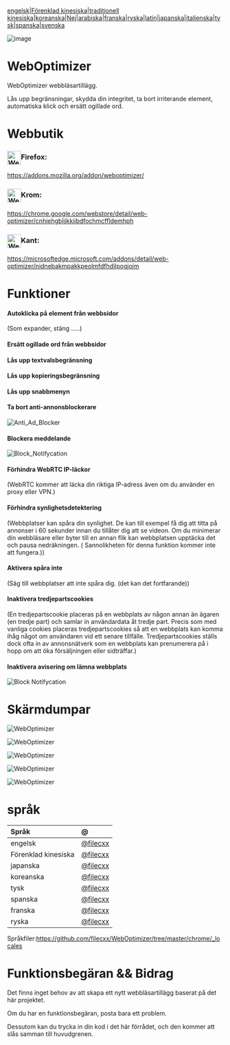 [engelsk](./README.md)\|[Förenklad kinesiska](./README.zh-CN.md)\|[traditionell kinesiska](./README.zh-TW.md)\|[koreanska](./README.ko.md)\|[Nej](./README.hi.md)\|[arabiska](./README.ar.md)\|[franska](./README.fr.md)\|[ryska](./README.ru.md)\|[latin](./README.la.md)\|[japanska](./README.ja.md)\|[italienska](./README.it.md)\|[tysk](./README.de.md)\|[spanska](./README.es.md)\|[svenska](./README.sv.md)

![image](chrome/icons/icon.png)

# WebOptimizer

WebOptimizer webbläsartillägg.

Lås upp begränsningar, skydda din integritet, ta bort irriterande element, automatiska klick och ersätt ogillade ord.

# Webbutik

### <img src="webstore/images/firefox.png" width="32" height="32" alt="WebOptimizer Firefox" align="center" />Firefox:

<https://addons.mozilla.org/addon/weboptimizer/>

### <img src="webstore/images/chrome.png" width="32" height="32" alt="WebOptimizer Chrome" align="center" />Krom:

<https://chrome.google.com/webstore/detail/web-optimizer/cnhiehgbljjkkiibdfochmcffldemhph>

### <img src="webstore/images/edge.png" width="32" height="32" alt="WebOptimizer Edge" align="center" />Kant:

<https://microsoftedge.microsoft.com/addons/detail/web-optimizer/nidnebakmpakkpeolmfdfhdilpogjoim>

# Funktioner

#### Autoklicka på element från webbsidor

(Som expander, stäng .....)

#### Ersätt ogillade ord från webbsidor

#### Lås upp textvalsbegränsning

#### Lås upp kopieringsbegränsning

#### Lås upp snabbmenyn

#### Ta bort anti-annonsblockerare

![Anti_Ad_Blocker](chrome/images/anti_adblock.png)

#### Blockera meddelande

![Block_Notifycation](chrome/images/notification.png)

#### Förhindra WebRTC IP-läckor

(WebRTC kommer att läcka din riktiga IP-adress även om du använder en proxy eller VPN.)

#### Förhindra synlighetsdetektering

(Webbplatser kan spåra din synlighet. De kan till exempel få dig att titta på annonser i 60 sekunder innan du tillåter dig att se videon. Om du minimerar din webbläsare eller byter till en annan flik kan webbplatsen upptäcka det och pausa nedräkningen. ( Sannolikheten för denna funktion kommer inte att fungera.))

#### Aktivera spåra inte

(Säg till webbplatser att inte spåra dig. (det kan det fortfarande))

#### Inaktivera tredjepartscookies

(En tredjepartscookie placeras på en webbplats av någon annan än ägaren (en tredje part) och samlar in användardata åt tredje part. Precis som med vanliga cookies placeras tredjepartscookies så att en webbplats kan komma ihåg något om användaren vid ett senare tillfälle. Tredjepartscookies ställs dock ofta in av annonsnätverk som en webbplats kan prenumerera på i hopp om att öka försäljningen eller sidträffar.)

#### Inaktivera avisering om lämna webbplats

![Block Notifycation](chrome/images/leave_this_site.png)

# Skärmdumpar

![WebOptimizer](screenshots/1.png)

![WebOptimizer](screenshots/2.png)

![WebOptimizer](screenshots/3.png)

![WebOptimizer](screenshots/auto_click.png)

![WebOptimizer](screenshots/replace_words_google.png)

# språk

| Språk               | @                                      |
| :------------------ | :------------------------------------- |
| engelsk             | [@filecxx](https://github.com/filecxx) |
| Förenklad kinesiska | [@filecxx](https://github.com/filecxx) |
| japanska            | [@filecxx](https://github.com/filecxx) |
| koreanska           | [@filecxx](https://github.com/filecxx) |
| tysk                | [@filecxx](https://github.com/filecxx) |
| spanska             | [@filecxx](https://github.com/filecxx) |
| franska             | [@filecxx](https://github.com/filecxx) |
| ryska               | [@filecxx](https://github.com/filecxx) |

Språkfiler:<https://github.com/filecxx/WebOptimizer/tree/master/chrome/_locales>

# Funktionsbegäran && Bidrag

Det finns inget behov av att skapa ett nytt webbläsartillägg baserat på det här projektet.

Om du har en funktionsbegäran, posta bara ett problem.

Dessutom kan du trycka in din kod i det här förrådet, och den kommer att slås samman till huvudgrenen.

